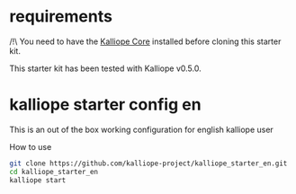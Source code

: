 # requirements
/!\ You need to have the [Kalliope Core](https://github.com/kalliope-project/kalliope) installed before cloning this starter kit.

This starter kit has been tested with Kalliope v0.5.0.

# kalliope starter config en

This is an out of the box working configuration for english kalliope user

How to use
 ```bash
git clone https://github.com/kalliope-project/kalliope_starter_en.git
cd kalliope_starter_en
kalliope start
```
